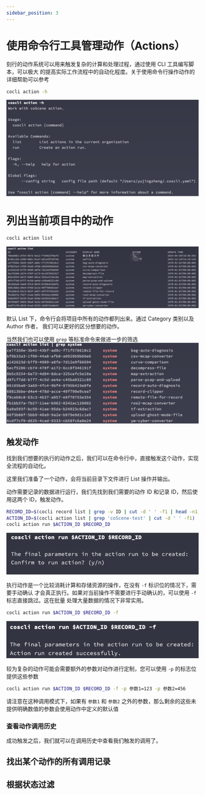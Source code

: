 ```yaml
---
sidebar_position: 3
---
```


# 使用命令行工具管理动作（Actions）

刻行的动作系统可以用来触发复杂的计算和处理过程，通过使用 CLI 工具编写脚本，可以极大
的提高实际工作流程中的自动化程度。关于使用命令行操作动作的详细帮助可以参考

```bash
cocli action -h
```

![coscli-action-help](./img/coscli-action-help.png)

# 列出当前项目中的动作

```bash
cocli action list
```

![coscli-list-actions](./img/coscli-list-actions.png)

默认 List 下，命令行会将项目中所有的动作都列出来。通过 Category 类别以及 Author 作者，
我们可以更好的区分想要的动作。

当然我们也可以使用 `grep` 等标准命令来做进一步的筛选
![coscli-list-actions-grep-system](./img/coscli-list-actions-grep-system.png)

## 触发动作

找到我们想要的执行的动作之后，我们可以在命令行中，直接触发这个动作，实现全流程的自动化。

这里我们准备了一个动作，会将当前目录下文件进行 List 操作并输出。

动作需要记录的数据进行运行，我们先找到我们需要的动作 ID 和记录 ID，然后使用这两个 ID，触发动作。

```bash
RECORD_ID=$(cocli record list | grep -v ID | cut -d ' ' -f1 | head -n1)
ACTION_ID=$(cocli action list | grep 'coScene-test' | cut -d ' ' -f1)
cocli action run $ACTION_ID $RECORD_ID
```

![coscli-run-action-manual-confirm](./img/coscli-run-action-manual-confirm.png)

执行动作是一个比较消耗计算和存储资源的操作，在没有 `-f` 标识位的情况下，需要手动确认
才会真正执行。如果对当前操作不需要进行手动确认的，可以使用 `-f` 标志直接跳过。这在批量
处理大量数据的情况下非常实用。

```bash
cocli action run $ACTION_ID $RECORD_ID -f
```

![coscli-run-action-force](./img/coscli-run-action-force.png)

较为复杂的动作可能会需要额外的参数对动作进行定制，您可以使用 `-p` 的标志位提供这些参数

```bash
cocli action run $ACTION_ID $RECORD_ID -f -p 参数1=123 -p 参数2=456
```

请注意在这种调用模式下，如果有 `参数1` 和 `参数2` 之外的参数，那么剩余的这些未提供明确数值的参数会使用动作中定义的默认值

### 查看动作调用历史

成功触发之后，我们就可以在调用历史中查看我们触发的调用了。

## 找出某个动作的所有调用记录

## 根据状态过滤
